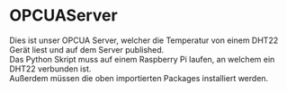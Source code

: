 # OPCUAServer

Dies ist unser OPCUA Server, welcher die Temperatur von einem DHT22 Gerät liest und auf dem Server published.  
Das Python Skript muss auf einem Raspberry Pi laufen, an welchem ein DHT22 verbunden ist.  
Außerdem müssen die oben importierten Packages installiert werden.
